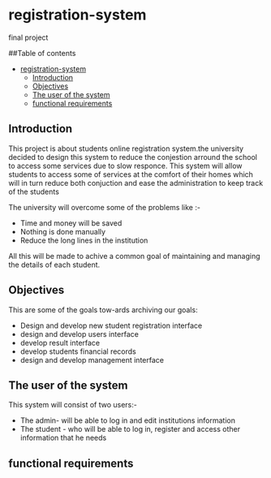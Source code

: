 # registration-system 
final project

##Table of contents
- [registration-system](#registration-system)
  - [Introduction](#introduction)
  - [Objectives](#objectives)
  - [The user of the system](#the-user-of-the-system)
  - [functional requirements](#functional-requirements)
  

## Introduction
This project is about students online registration system.the  university decided to design this system to reduce the conjestion arround the school to access some services due to slow responce.
This system will allow students to access some of services at the comfort of their homes which will in turn reduce both conjuction and ease the administration to keep track of the students

The university will overcome some of the problems like :-
- Time and money will be saved
- Nothing is done manually
- Reduce the long lines in the institution

All this will be made to achive a common goal of maintaining and managing the details of each student.

## Objectives
This are some of the goals tow-ards archiving our goals:
- Design and develop new student registration interface
- design and develop users interface
- develop result interface
- develop students financial records
- design and develop management interface

## The user of the system
This system will consist of two users:-
- The admin- will be able to log in and edit institutions information
- The student - who will be able to log in, register and access other information that he needs 

## functional requirements